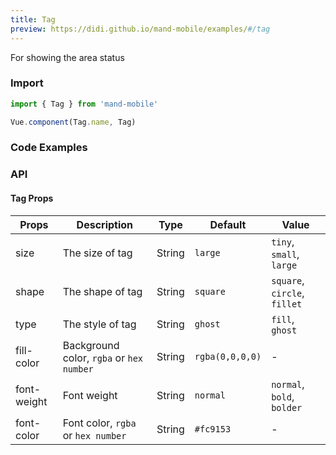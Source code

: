 ```yaml
---
title: Tag
preview: https://didi.github.io/mand-mobile/examples/#/tag
---
```


For showing the area status 

### Import

```javascript
import { Tag } from 'mand-mobile'

Vue.component(Tag.name, Tag)
```

### Code Examples
<!-- DEMO -->

### API

#### Tag Props
| Props | Description | Type | Default | Value |
|----|-----|------|------|------|
|size| The size of tag  |String|`large`|`tiny`, `small`, `large`|
|shape| The shape of tag |String|`square`|`square`, `circle`, `fillet`|
|type| The style of tag |String|`ghost`|`fill`, `ghost`|
|fill-color| Background color, `rgba` or `hex number`|String|`rgba(0,0,0,0)`|-|
|font-weight| Font weight |String|`normal`|`normal`, `bold`, `bolder`|
|font-color| Font color, `rgba` or `hex number`|String|`#fc9153`|-|
